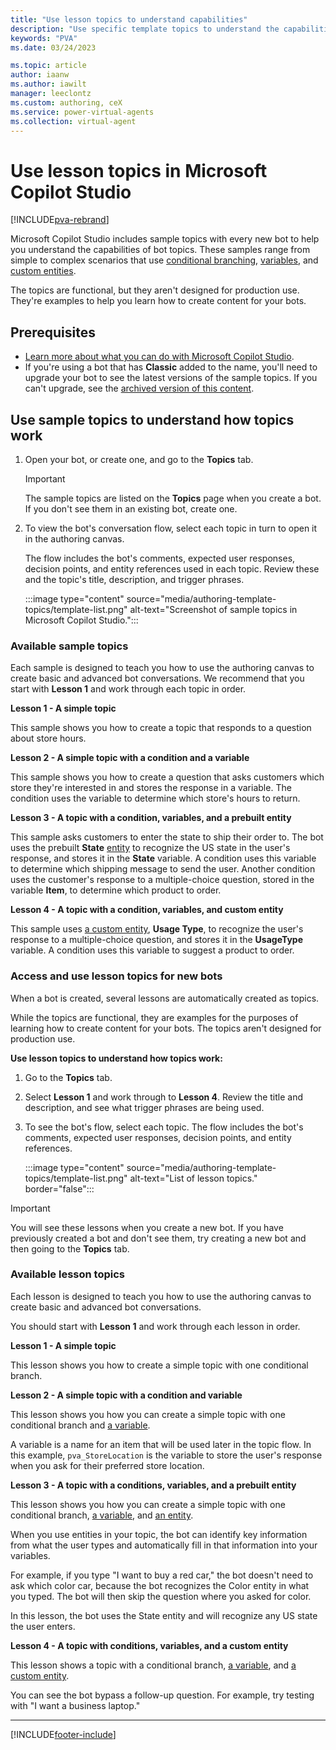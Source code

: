 ```yaml
---
title: "Use lesson topics to understand capabilities"
description: "Use specific template topics to understand the capabilities when authoring topics for use in Microsoft Copilot Studio bots."
keywords: "PVA"
ms.date: 03/24/2023

ms.topic: article
author: iaanw
ms.author: iawilt
manager: leeclontz
ms.custom: authoring, ceX
ms.service: power-virtual-agents
ms.collection: virtual-agent
---
```


# Use lesson topics in Microsoft Copilot Studio

[!INCLUDE[pva-rebrand](includes/pva-rebrand.md)]

Microsoft Copilot Studio includes sample topics with every new bot to help you understand the capabilities of bot topics. These samples range from simple to complex scenarios that use [conditional branching](authoring-create-edit-topics.md), [variables](authoring-variables.md), and [custom entities](advanced-entities-slot-filling.md).

The topics are functional, but they aren't designed for production use. They're examples to help you learn how to create content for your bots.

## Prerequisites

- [Learn more about what you can do with Microsoft Copilot Studio](fundamentals-what-is-power-virtual-agents.md).
- If you're using a bot that has **Classic** added to the name, you'll need to upgrade your bot to see the latest versions of the sample topics. If you can't upgrade, see the [archived version of this content](#).


## Use sample topics to understand how topics work

1. Open your bot, or create one, and go to the **Topics** tab.

   > [!IMPORTANT]
   > The sample topics are listed on the **Topics** page when you create a bot. If you don't see them in an existing bot, create one.

1. To view the bot's conversation flow, select each topic in turn to open it in the authoring canvas.

    The flow includes the bot's comments, expected user responses, decision points, and entity references used in each topic. Review these and the topic's title, description, and trigger phrases.

   :::image type="content" source="media/authoring-template-topics/template-list.png" alt-text="Screenshot of sample topics in Microsoft Copilot Studio.":::

### Available sample topics

Each sample is designed to teach you how to use the authoring canvas to create basic and advanced bot conversations. We recommend that you start with **Lesson 1** and work through each topic in order.

**Lesson 1 - A simple topic**

This sample shows you how to create a topic that responds to a question about store hours.

**Lesson 2 - A simple topic with a condition and a variable**

This sample shows you how to create a question that asks customers which store they're interested in and stores the response in a variable. The condition uses the variable to determine which store's hours to return.

**Lesson 3 - A topic with a condition, variables, and a prebuilt entity**

This sample asks customers to enter the state to ship their order to. The bot uses the prebuilt **State** [entity](advanced-entities-slot-filling.md) to recognize the US state in the user's response, and stores it in the **State** variable. A condition uses this variable to determine which shipping message to send the user. Another condition uses the customer's response to a multiple-choice question, stored in the variable **Item**, to determine which product to order.

**Lesson 4 - A topic with a condition, variables, and custom entity**

This sample uses [a custom entity](advanced-entities-slot-filling.md), **Usage Type**, to recognize the user's response to a multiple-choice question, and stores it in the **UsageType** variable. A condition uses this variable to suggest a product to order.



### Access and use lesson topics for new bots

When a bot is created, several lessons are automatically created as topics.

While the topics are functional, they are examples for the purposes of learning how to create content for your bots. The topics aren't designed for production use.

**Use lesson topics to understand how topics work:**

1. Go to the **Topics** tab.

1. Select **Lesson 1** and work through to **Lesson 4**. Review the title and description, and see what trigger phrases are being used.  

1. To see the bot's flow, select each topic. The flow includes the bot's comments, expected user responses, decision points, and entity references.

   :::image type="content" source="media/authoring-template-topics/template-list.png" alt-text="List of lesson topics." border="false":::

> [!IMPORTANT]
> You will see these lessons when you create a new bot. If you have previously created a bot and don't see them, try creating a new bot and then going to the **Topics** tab.

### Available lesson topics

Each lesson is designed to teach you how to use the authoring canvas to create basic and advanced bot conversations.

You should start with **Lesson 1** and work through each lesson in order.

**Lesson 1 - A simple topic**

This lesson shows you how to create a simple topic with one conditional branch.

**Lesson 2 - A simple topic with a condition and variable**

This lesson shows you how you can create a simple topic with one conditional branch and [a variable](authoring-variables.md).

A variable is a name for an item that will be used later in the topic flow. In this example, `pva_StoreLocation` is the variable to store the user's response when you ask for their preferred store location.

**Lesson 3 - A topic with a conditions, variables, and a prebuilt entity**

This lesson shows you how you can create a simple topic with one conditional branch, [a variable](authoring-variables.md), and [an entity](advanced-entities-slot-filling.md).

When you use entities in your topic, the bot can identify key information from what the user types and automatically fill in that information into your variables.

For example, if you type "I want to buy a red car," the bot doesn't need to ask which color car, because the bot recognizes the Color entity in what you typed. The bot will then skip the question where you asked for color.

In this lesson, the bot uses the State entity and will recognize any US state the user enters.

**Lesson 4 - A topic with conditions, variables, and a custom entity**

This lesson shows a topic with a conditional branch, [a variable](authoring-variables.md), and [a custom entity](advanced-entities-slot-filling.md#custom-entities).

You can see the bot bypass a follow-up question. For example, try testing with "I want a business laptop."

---

[!INCLUDE[footer-include](includes/footer-banner.md)]
